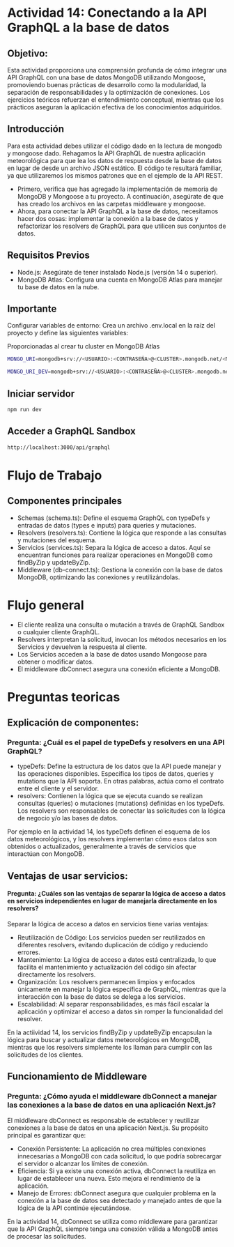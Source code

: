 # Actividad 14: Conectando a la API GraphQL a la base de datos
## Objetivo: 
Esta actividad proporciona una comprensión profunda de cómo integrar una API GraphQL con una base de datos MongoDB utilizando Mongoose, promoviendo buenas prácticas de desarrollo como la modularidad, la separación de responsabilidades y la optimización de conexiones. Los ejercicios teóricos refuerzan el entendimiento conceptual, mientras que los prácticos aseguran la aplicación efectiva de los conocimientos adquiridos.

## Introducción
Para esta actividad debes utilizar el código dado en la lectura de mongodb y mongoose dado. Rehagamos la API GraphQL de nuestra aplicación meteorológica para que lea los datos de respuesta desde la base de datos en lugar de desde un archivo JSON estático. El código te resultará familiar, ya que utilizaremos los mismos patrones que en el ejemplo de la API REST.
- Primero, verifica que has agregado la implementación de memoria de MongoDB y Mongoose a tu proyecto. A continuación, asegúrate de que has creado los archivos en las carpetas middleware y mongoose.
- Ahora, para conectar la API GraphQL a la base de datos, necesitamos hacer dos cosas: implementar la conexión a la base de datos y refactorizar los resolvers de GraphQL para que utilicen sus conjuntos de datos.

## Requisitos Previos
- Node.js: Asegúrate de tener instalado Node.js (versión 14 o superior).
- MongoDB Atlas: Configura una cuenta en MongoDB Atlas para manejar tu base de datos en la nube.

## Importante 
Configurar variables de entorno: Crea un archivo .env.local en la raíz del proyecto y define las siguientes variables:

Proporcionadas al crear tu cluster en MongoDB Atlas
``` bash
MONGO_URI=mongodb+srv://<USUARIO>:<CONTRASEÑA>@<CLUSTER>.mongodb.net/<NOMBRE_BD_PROD>?retryWrites=true&w=majority

MONGO_URI_DEV=mongodb+srv://<USUARIO>:<CONTRASEÑA>@<CLUSTER>.mongodb.net/<NOMBRE_BD_DEV>?retryWrites=true&w=majority
```

## Iniciar servidor 
```bash
npm run dev
```
## Acceder a GraphQL Sandbox
```bash
http://localhost:3000/api/graphql
```
# Flujo de Trabajo
## Componentes principales

- Schemas (schema.ts): Define el esquema GraphQL con typeDefs y entradas de datos (types e inputs) para queries y mutaciones.
- Resolvers (resolvers.ts): Contiene la lógica que responde a las consultas y mutaciones del esquema.
- Servicios (services.ts): Separa la lógica de acceso a datos. Aquí se encuentran funciones para realizar operaciones en MongoDB como findByZip y updateByZip.
- Middleware (db-connect.ts): Gestiona la conexión con la base de datos MongoDB, optimizando las conexiones y reutilizándolas.

# Flujo general
- El cliente realiza una consulta o mutación a través de GraphQL Sandbox o cualquier cliente GraphQL.
- Resolvers interpretan la solicitud, invocan los métodos necesarios en los Servicios y devuelven la respuesta al cliente.
- Los Servicios acceden a la base de datos usando Mongoose para obtener o modificar datos.
- El middleware dbConnect asegura una conexión eficiente a MongoDB.

# Preguntas teoricas
## Explicación de componentes:
### Pregunta: ¿Cuál es el papel de typeDefs y resolvers en una API GraphQL?
- typeDefs: Define la estructura de los datos que la API puede manejar y las operaciones disponibles. Especifica los tipos de datos, queries y mutations que la API soporta. En otras palabras, actúa como el contrato entre el cliente y el servidor.
- resolvers: Contienen la lógica que se ejecuta cuando se realizan consultas (queries) o mutaciones (mutations) definidas en los typeDefs. Los resolvers son responsables de conectar las solicitudes con la lógica de negocio y/o las bases de datos.

Por ejemplo en la actividad 14, los typeDefs definen el esquema de los datos meteorológicos, y los resolvers implementan cómo esos datos son obtenidos o actualizados, generalmente a través de servicios que interactúan con MongoDB.

## Ventajas de usar servicios:
#### Pregunta: ¿Cuáles son las ventajas de separar la lógica de acceso a datos en servicios independientes en lugar de manejarla directamente en los resolvers?
Separar la lógica de acceso a datos en servicios tiene varias ventajas:
- Reutilización de Código: Los servicios pueden ser reutilizados en diferentes resolvers, evitando duplicación de código y reduciendo errores.
- Mantenimiento: La lógica de acceso a datos está centralizada, lo que facilita el mantenimiento y actualización del código sin afectar directamente los resolvers.
- Organización: Los resolvers permanecen limpios y enfocados únicamente en manejar la lógica específica de GraphQL, mientras que la interacción con la base de datos se delega a los servicios.
- Escalabilidad: Al separar responsabilidades, es más fácil escalar la aplicación y optimizar el acceso a datos sin romper la funcionalidad del resolver.

En la actiividad 14, los servicios findByZip y updateByZip encapsulan la lógica para buscar y actualizar datos meteorológicos en MongoDB, mientras que los resolvers simplemente los llaman para cumplir con las solicitudes de los clientes.

## Funcionamiento de Middleware
### Pregunta: ¿Cómo ayuda el middleware dbConnect a manejar las conexiones a la base de datos en una aplicación Next.js?
El middleware dbConnect es responsable de establecer y reutilizar conexiones a la base de datos en una aplicación Next.js. Su propósito principal es garantizar que:
- Conexión Persistente: La aplicación no crea múltiples conexiones innecesarias a MongoDB con cada solicitud, lo que podría sobrecargar el servidor o alcanzar los límites de conexión.
- Eficiencia: Si ya existe una conexión activa, dbConnect la reutiliza en lugar de establecer una nueva. Esto mejora el rendimiento de la aplicación.
- Manejo de Errores: dbConnect asegura que cualquier problema en la conexión a la base de datos sea detectado y manejado antes de que la lógica de la API continúe ejecutándose.

En la actividad 14, dbConnect se utiliza como middleware para garantizar que la API GraphQL siempre tenga una conexión válida a MongoDB antes de procesar las solicitudes.
